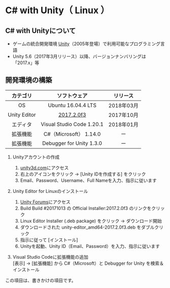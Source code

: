 # C# with Unity（ Linux ）

## C# with Unityについて

* ゲームの統合開発環境 [Unity](https://unity3d.com/jp/)（2005年登場）で利用可能なプログラミング言語
* Unity 5.6（2017年3月リリース）以降、バージョンナンバリングは「2017.x」等


## 開発環境の構築

|カテゴリ|ソフトウェア|リリース|
|:--:|:--:|:--:|
|OS|Ubuntu 16.04.4 LTS|2018年03月|
|Unity Editor| [2017.2.0f3](https://forum.unity.com/threads/unity-on-linux-release-notes-and-known-issues.350256/page-2)|2017年10月|
|エディタ|Visual Studio Code 1.20.1|2018年01月|
|拡張機能|C#（Microsoft） 1.14.0|ー|
|拡張機能|Debugger for Unity 1.3.0|ー|

1. Unityアカウントの作成  
    1. [unity3d.com](https://unity3d.com/jp)にアクセス
    1. 右上のアイコンをクリック → [Unity IDを作成する] をクリック
    1. Email、Password、Username、Full Nameを入力、指示に従います

1. Unity Editor for Linuxのインストール  
    1. [Unity Forums](https://forum.unity.com/threads/unity-on-linux-release-notes-and-known-issues.350256/page-2)にアクセス
    1. Build Build #20171013 の Official Installer:2017.2.0f3 のリンクをクリック
    1. Linux Editor Installer (.deb package) をクリック → ダウンロード開始
    1. ダウンロードされた unity-editor_amd64-2017.2.0f3.deb をダブルクリック
    1. 指示に従って [インストール]
    1. Unityを起動、Unity ID（Email、Password）を入力、指示に従います

1. Visual Studio Codeに拡張機能の追加  
    [表示] → [拡張機能] から C#（Microsoft）と Debugger for Unity を検索＆インストール


この項目は、書きかけの項目です。